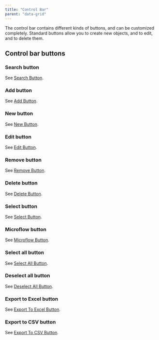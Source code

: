 ```yaml
---
title: "Control Bar"
parent: "data-grid"
---
```

The control bar contains different kinds of buttons, and can be customized completely. Standard buttons allow you to create new objects, and to edit, and to delete them.

## Control bar buttons

### Search button

See [Search Button](search-button).

### Add button

See [Add Button](add-button).

### New button

See [New Button](new-button).

### Edit button

See [Edit Button](edit-button).

### Remove button

See [Remove Button](remove-button).

### Delete button

See [Delete Button](delete-button).

### Select button

See [Select Button](select-button).

### Microflow button

See [Microflow Button](microflow-button).

### Select all button

See [Select All Button](select-all-button).

### Deselect all button

See [Deselect All Button](deselect-all-button).

### Export to Excel button

See [Export To Excel Button](export-to-excel-button).

### Export to CSV button

See [Export To CSV Button](export-to-csv-button).
